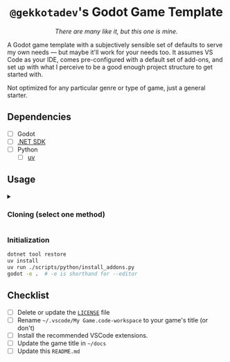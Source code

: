 <hgroup>
  <h1 align="center">
    <code>@gekkotadev</code>'s Godot Game Template
  </h1>
  <p align="center">
    <i>There are many like it, but this one is mine.</i>
  </p>
<hgroup>

A Godot game template with a subjectively sensible set of defaults to serve my
own needs — but maybe it'll work for your needs too. It assumes VS Code as your
IDE, comes pre-configured with a default set of add-ons, and set up with what I
perceive to be a good enough project structure to get started with.

Not optimized for any particular genre or type of game, just a general starter.

## Dependencies

- [ ] Godot
- [ ] [.NET SDK](https://dotnet.microsoft.com/en-us/download)
- [ ] Python
  - [ ] [uv](https://docs.astral.sh/uv/getting-started/installation/#__tabbed_1_2)

## Usage

<details>
  <summary>
    <h3>Cloning (select one method)</h3>
  </summary>

  #### [Copier](https://copier.readthedocs.io/en/stable/)

  ```sh
  # Set <project-folder> as "." if cloning into the current folder.
  
  copier copy https://github.com/gekkotadev/ggt <project-folder>
  cd <project-folder>
  git init -b main  # Creates your own Git repository
  ```


  #### [Giget](https://github.com/unjs/giget)
  
  ```sh
  # Set <project-folder> as "." if cloning into the current folder.

  npx giget@latest https://github.com/gekkotadev/ggt <project-folder>
  cd <project-folder>
  git init -b main  # Creates your own Git repository
  ```


  #### Powershell
  
  ```pwsh
  # Set <project-folder> as "." if cloning into the current folder.
  
  git clone https://github.com/gekkotadev/ggt <project-folder>
  cd <project-folder>
  rm -Recurse -Force .git
  git init -b main  # Creates your own Git repository
  ```


  #### Nushell/Zsh/Bash
  
  ```zsh
  # Set <project-folder> as "." if cloning into the current folder.
  
  git clone https://github.com/gekkotadev/ggt <project-folder>
  cd <project-folder>
  rm -rf .git
  git init -b main  # Creates your own Git repository
  ```
</details>

### Initialization

```sh
dotnet tool restore
uv install
uv run ./scripts/python/install_addons.py
godot -e .  # -e is shorthand for --editor
```

## Checklist

- [ ] Delete or update the [`LICENSE`](./LICENSE) file
- [ ] Rename `~/.vscode/My Game.code-workspace` to your game's title (or don't)
- [ ] Install the recommended VSCode extensions.
- [ ] Update the game title in `~/docs`
- [ ] Update this `README.md`
